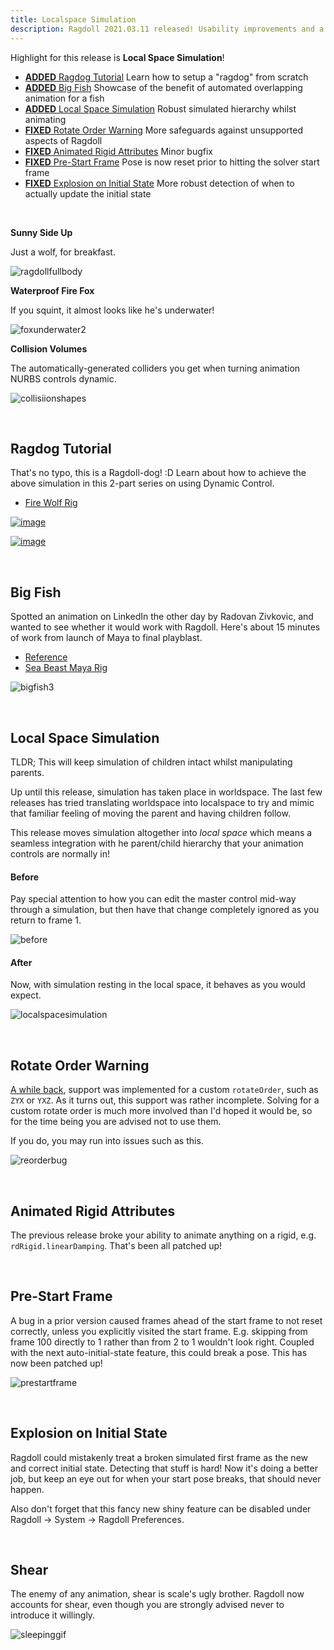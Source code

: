 ```yaml
---
title: Localspace Simulation
description: Ragdoll 2021.03.11 released! Usability improvements and a new tutorial on utilising localspace simulation for your everyday character animation workflow.
---
```


Highlight for this release is **Local Space Simulation**!

- [**ADDED** Ragdog Tutorial](#ragdog-tutorial) Learn how to setup a "ragdog" from scratch
- [**ADDED** Big Fish](#big-fish) Showcase of the benefit of automated overlapping animation for a fish
- [**ADDED** Local Space Simulation](#local-space-simulation) Robust simulated hierarchy whilst animating
- [**FIXED** Rotate Order Warning](#rotate-order-warning) More safeguards against unsupported aspects of Ragdoll
- [**FIXED** Animated Rigid Attributes](#animated-rigid-attributes) Minor bugfix
- [**FIXED** Pre-Start Frame](#pre-start-frame) Pose is now reset prior to hitting the solver start frame
- [**FIXED** Explosion on Initial State](#explosion-on-initial-state) More robust detection of when to actually update the initial state

<br>


**Sunny Side Up**

Just a wolf, for breakfast.

![ragdollfullbody](https://user-images.githubusercontent.com/2152766/110662624-95fb2b80-81bd-11eb-8ee0-2a03592a2b80.gif)

**Waterproof Fire Fox**

If you squint, it almost looks like he's underwater!

![foxunderwater2](https://user-images.githubusercontent.com/2152766/110669461-4409d400-81c4-11eb-940b-d58dcaad1c82.gif)

**Collision Volumes**

The automatically-generated colliders you get when turning animation NURBS controls dynamic.

![collisiionshapes](https://user-images.githubusercontent.com/2152766/110921014-f4d3b880-8315-11eb-8a6d-0617b0595fe3.gif)

<br>

## Ragdog Tutorial

That's no typo, this is a Ragdoll-dog! :D Learn about how to achieve the above simulation in this 2-part series on using Dynamic Control.

- [Fire Wolf Rig](https://gumroad.com/truongcgartist?recommended_by=library&sort=page_layout#krsIT)

[![image](https://user-images.githubusercontent.com/2152766/110803178-d7034680-8276-11eb-878d-86321ed578d2.png)](https://www.youtube.com/watch?v=FWro9s4rvRI&list=PLL4XIS5Woc6nVsTdsvs0XLmiKmXVCdwXy&index=22)

[![image](https://user-images.githubusercontent.com/2152766/110803969-a374ec00-8277-11eb-8125-c5ddcc87dfbc.png)](https://www.youtube.com/watch?v=EcWiMc8FRrs&list=PLL4XIS5Woc6nVsTdsvs0XLmiKmXVCdwXy&index=23)

<br>

## Big Fish

Spotted an animation on LinkedIn the other day by Radovan Zivkovic, and wanted to see whether it would work with Ragdoll. Here's about 15 minutes of work from launch of Maya to final playblast.

- [Reference](https://www.artstation.com/artwork/rA4rVO)
- [Sea Beast Maya Rig](https://gumroad.com/truongcgartist?query=beast&recommended_by=library&sort=page_layout#NvPYJ)

![bigfish3](https://user-images.githubusercontent.com/2152766/110808048-8d692a80-827b-11eb-9ef1-9461ffc86541.gif)

<br>

## Local Space Simulation

TLDR; This will keep simulation of children intact whilst manipulating parents.

Up until this release, simulation has taken place in worldspace. The last few releases has tried translating worldspace into localspace to try and mimic that familiar feeling of moving the parent and having children follow.

This release moves simulation altogether into *local space* which means a seamless integration with he parent/child hierarchy that your animation controls are normally in!

#### Before

Pay special attention to how you can edit the master control mid-way through a simulation, but then have that change completely ignored as you return to frame 1.

![before](https://user-images.githubusercontent.com/2152766/110643829-6abc1080-81ac-11eb-8d08-3c2175d51baa.gif)

#### After

Now, with simulation resting in the local space, it behaves as you would expect.

![localspacesimulation](https://user-images.githubusercontent.com/2152766/110643823-68f24d00-81ac-11eb-8e75-fbbf9122e6b8.gif)

<br>

## Rotate Order Warning

[A while back](https://learn.ragdolldynamics.com/releases/2020.12.01/#rotate-order), support was implemented for a custom `rotateOrder`, such as `ZYX` or `YXZ`. As it turns out, this support was rather incomplete. Solving for a custom rotate order is much more involved than I'd hoped it would be, so for the time being you are advised not to use them.

If you do, you may run into issues such as this.

![reorderbug](https://user-images.githubusercontent.com/2152766/110643422-fda87b00-81ab-11eb-8d90-e48800caf778.gif)

<br>

## Animated Rigid Attributes

The previous release broke your ability to animate anything on a rigid, e.g. `rdRigid.linearDamping`. That's been all patched up!

<br>

## Pre-Start Frame

A bug in a prior version caused frames ahead of the start frame to not reset correctly, unless you explicitly visited the start frame. E.g. skipping from frame 100 directly to 1 rather than from 2 to 1 wouldn't look right. Coupled with the next auto-initial-state feature, this could break a pose. This has now been patched up!

![prestartframe](https://user-images.githubusercontent.com/2152766/110644798-5cbabf80-81ad-11eb-88da-be1675813bba.gif)

<br>

## Explosion on Initial State

Ragdoll could mistakenly treat a broken simulated first frame as the new and correct initial state. Detecting that stuff is hard! Now it's doing a better job, but keep an eye out for when your start pose breaks, that should never happen.

Also don't forget that this fancy new shiny feature can be disabled under Ragdoll -> System -> Ragdoll Preferences.

<br>

## Shear

The enemy of any animation, shear is scale's ugly brother. Ragdoll now accounts for shear, even though you are strongly advised never to introduce it willingly.

![sleepinggif](https://user-images.githubusercontent.com/2152766/110673509-c5fbfc00-81c8-11eb-8d22-bfb666a58d92.gif)
